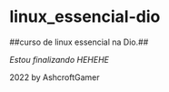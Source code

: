 # linux_essencial-dio

##curso de linux essencial na Dio.##

_Estou finalizando HEHEHE_

2022 by AshcroftGamer
